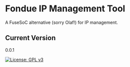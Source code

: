 # Fondue IP Management Tool

A FuseSoC alternative (sorry Olaf!) for IP management.

## Current Version

0.0.1

[![License: GPL v3](https://img.shields.io/badge/License-GPL%20v3-blue.svg)](https://www.gnu.org/licenses/gpl-3.0)
